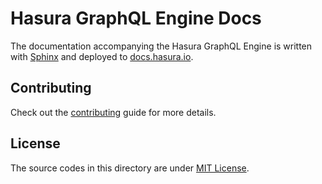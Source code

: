 # Hasura GraphQL Engine Docs

The documentation accompanying the Hasura GraphQL Engine is written with
[Sphinx](http://www.sphinx-doc.org/en/master/) and deployed to
[docs.hasura.io](https://docs.hasura.io).

## Contributing

Check out the [contributing](CONTRIBUTING.md) guide for more details.

## License

The source codes in this directory are under [MIT License](../LICENSE-community).
